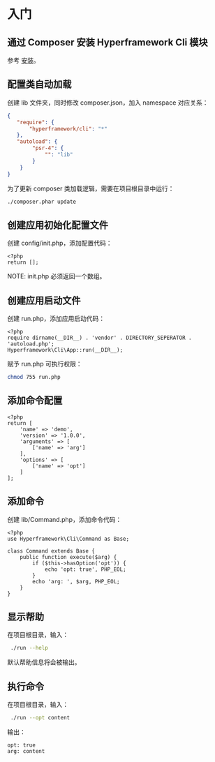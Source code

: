# 入门
## 通过 Composer 安装 Hyperframework Cli 模块
参考 [安装](/cn/manual/cli/installation)。

## 配置类自动加载
创建 lib 文件夹，同时修改 composer.json，加入 namespace 对应关系：

```.json
{
   "require": {
       "hyperframework/cli": "*"
   },
   "autoload": {
        "psr-4": {
            "": "lib"
        }
    }
}
```

为了更新 composer 类加载逻辑，需要在项目根目录中运行：

```.bash
./composer.phar update
```

## 创建应用初始化配置文件
创建 config/init.php，添加配置代码：

```.php
<?php
return [];
```

NOTE: init.php 必须返回一个数组。

## 创建应用启动文件
创建 run.php，添加应用启动代码：

```.php
<?php
require dirname(__DIR__) . 'vendor' . DIRECTORY_SEPERATOR . 'autoload.php';
Hyperframework\Cli\App::run(__DIR__);
```

赋予 run.php 可执行权限：
```.bash
chmod 755 run.php
```

## 添加命令配置
```.php
<?php
return [
    'name' => 'demo',
    'version' => '1.0.0',
    'arguments' => [
        ['name' => 'arg']
    ],
    'options' => [
        ['name' => 'opt']
    ]
];
```
## 添加命令
创建 lib/Command.php，添加命令代码：

```.php
<?php
use Hyperframework\Cli\Command as Base;

class Command extends Base {
    public function execute($arg) {
        if ($this->hasOption('opt')) {
            echo 'opt: true', PHP_EOL;
        }
        echo 'arg: ', $arg, PHP_EOL;
    }
}
```

## 显示帮助
在项目根目录，输入：
```.bash
 ./run --help
```
默认帮助信息将会被输出。

## 执行命令
在项目根目录，输入：
```.bash
 ./run --opt content
```
输出：
```.nohighlight
opt: true
arg: content
```
